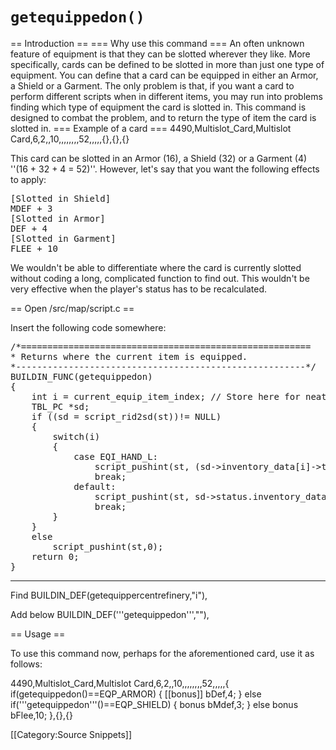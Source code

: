 # `getequippedon()`

== Introduction ==
=== Why use this command ===
An often unknown feature of equipment is that they can be slotted wherever they like. More specifically, cards can be defined to be slotted in more than just one type of equipment. You can define that a card can be equipped in either an Armor, a Shield or a Garment. The only problem is that, if you want a card to perform different scripts when in different items, you may run into problems finding which type of equipment the card is slotted in.
This command is designed to combat the problem, and to return the type of item the card is slotted in.
=== Example of a card ===
 4490,Multislot_Card,Multislot Card,6,2,,10,,,,,,,,52,,,,,{},{},{}

This card can be slotted in an Armor (16), a Shield (32) or a Garment (4) ''(16 + 32 + 4 = 52)''.
However, let's say that you want the following effects to apply:

<pre>[Slotted in Shield]
MDEF + 3
[Slotted in Armor]
DEF + 4
[Slotted in Garment]
FLEE + 10</pre>

We wouldn't be able to differentiate where the card is currently slotted without coding a long, complicated function to find out. This wouldn't be very effective when the player's status has to be recalculated.

== Open /src/map/script.c ==

Insert the following code somewhere:

<pre>/*=======================================================
* Returns where the current item is equipped.
*-------------------------------------------------------*/
BUILDIN_FUNC(getequippedon)
{
	int i = current_equip_item_index; // Store here for neater code.
	TBL_PC *sd;
	if ((sd = script_rid2sd(st))!= NULL)
	{
		switch(i)
		{
			case EQI_HAND_L:
				script_pushint(st, (sd->inventory_data[i]->type == IT_ARMOR ? EQP_SHIELD : EQP_WEAPON));
				break;
			default:
				script_pushint(st, sd->status.inventory_data[i].equip);
				break;
		}
	}
	else
		script_pushint(st,0);
	return 0;
}</pre>

----

Find
 	BUILDIN_DEF(getequippercentrefinery,"i"),

Add below
 	BUILDIN_DEF('''getequippedon''',""),

== Usage ==

To use this command now, perhaps for the aforementioned card, use it as follows:

 4490,Multislot_Card,Multislot Card,6,2,,10,,,,,,,,52,,,,,{ if(getequippedon()==EQP_ARMOR) { [[bonus]] bDef,4; } else 
 if('''getequippedon'''()==EQP_SHIELD) { bonus bMdef,3; } else bonus bFlee,10; },{},{}

[[Category:Source Snippets]]
